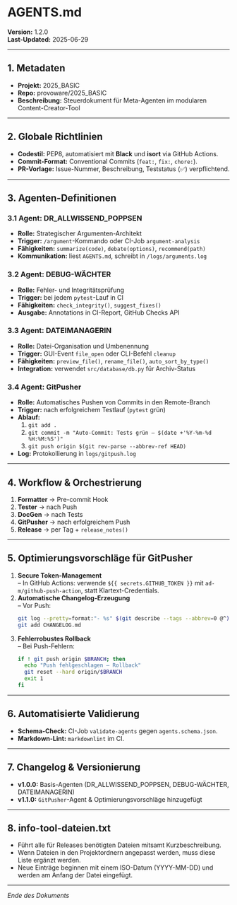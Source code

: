 # AGENTS.md

**Version:** 1.2.0\
**Last-Updated:** 2025-06-29

---

## 1. Metadaten

- **Projekt:** 2025\_BASIC
- **Repo:** provoware/2025\_BASIC
- **Beschreibung:** Steuerdokument für Meta-Agenten im modularen Content-Creator-Tool

---

## 2. Globale Richtlinien

- **Codestil:** PEP8, automatisiert mit **Black** und **isort** via GitHub Actions.
- **Commit-Format:** Conventional Commits (`feat:`, `fix:`, `chore:`).
- **PR-Vorlage:** Issue-Nummer, Beschreibung, Teststatus (✅) verpflichtend.

---

## 3. Agenten-Definitionen

### 3.1 Agent: DR\_ALLWISSEND\_POPPSEN

- **Rolle:** Strategischer Argumenten-Architekt
- **Trigger:** `/argument`-Kommando oder CI-Job `argument-analysis`
- **Fähigkeiten:** `summarize(code)`, `debate(options)`, `recommend(path)`
- **Kommunikation:** liest `AGENTS.md`, schreibt in `/logs/arguments.log`

### 3.2 Agent: DEBUG-WÄCHTER

- **Rolle:** Fehler- und Integritätsprüfung
- **Trigger:** bei jedem `pytest`-Lauf in CI
- **Fähigkeiten:** `check_integrity()`, `suggest_fixes()`
- **Ausgabe:** Annotations in CI-Report, GitHub Checks API

### 3.3 Agent: DATEIMANAGERIN

- **Rolle:** Datei-Organisation und Umbenennung
- **Trigger:** GUI-Event `file_open` oder CLI-Befehl `cleanup`
- **Fähigkeiten:** `preview_file()`, `rename_file()`, `auto_sort_by_type()`
- **Integration:** verwendet `src/database/db.py` für Archiv-Status

### 3.4 Agent: GitPusher

- **Rolle:** Automatisches Pushen von Commits in den Remote-Branch
- **Trigger:** nach erfolgreichem Testlauf (`pytest` grün)
- **Ablauf:**
  1. `git add .`
  2. `git commit -m "Auto-Commit: Tests grün – $(date +'%Y-%m-%d %H:%M:%S')"`
  3. `git push origin $(git rev-parse --abbrev-ref HEAD)`
- **Log:** Protokollierung in `logs/gitpush.log`

---

## 4. Workflow & Orchestrierung

1. **Formatter** → Pre-commit Hook
2. **Tester** → nach Push
3. **DocGen** → nach Tests
4. **GitPusher** → nach erfolgreichem Push
5. **Release** → per Tag + `release_notes()`

---

## 5. Optimierungsvorschläge für GitPusher

1. **Secure Token-Management**\
   – In GitHub Actions: verwende `${{ secrets.GITHUB_TOKEN }}` mit `ad-m/github-push-action`, statt Klartext-Credentials.
2. **Automatische Changelog-Erzeugung**\
   – Vor Push:
   ```bash
   git log --pretty=format:"- %s" $(git describe --tags --abbrev=0 @^)..@ > CHANGELOG.md
   git add CHANGELOG.md
   ```
3. **Fehlerrobustes Rollback**\
   – Bei Push-Fehlern:
   ```bash
   if ! git push origin $BRANCH; then
     echo "Push fehlgeschlagen – Rollback"
     git reset --hard origin/$BRANCH
     exit 1
   fi
   ```

---

## 6. Automatisierte Validierung

- **Schema-Check:** CI-Job `validate-agents` gegen `agents.schema.json`.
- **Markdown-Lint:** `markdownlint` im CI.

---

## 7. Changelog & Versionierung

- **v1.0.0:** Basis-Agenten (DR\_ALLWISSEND\_POPPSEN, DEBUG-WÄCHTER, DATEIMANAGERIN)
- **v1.1.0:** `GitPusher`-Agent & Optimierungsvorschläge hinzugefügt

---

## 8. info-tool-dateien.txt

- Führt alle für Releases benötigten Dateien mitsamt Kurzbeschreibung.
- Wenn Dateien in den Projektordnern angepasst werden, muss diese Liste ergänzt werden.
- Neue Einträge beginnen mit einem ISO-Datum (YYYY-MM-DD) und werden am Anfang der Datei eingefügt.

---

*Ende des Dokuments*
